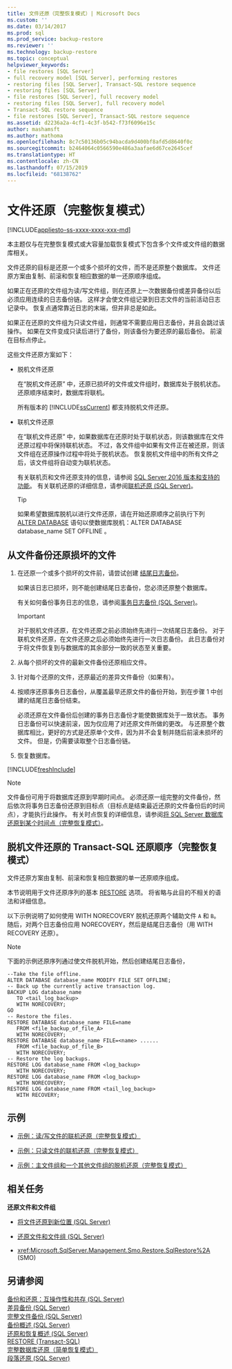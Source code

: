 ```yaml
---
title: 文件还原（完整恢复模式）| Microsoft Docs
ms.custom: ''
ms.date: 03/14/2017
ms.prod: sql
ms.prod_service: backup-restore
ms.reviewer: ''
ms.technology: backup-restore
ms.topic: conceptual
helpviewer_keywords:
- file restores [SQL Server]
- full recovery model [SQL Server], performing restores
- restoring files [SQL Server], Transact-SQL restore sequence
- restoring files [SQL Server]
- file restores [SQL Server], full recovery model
- restoring files [SQL Server], full recovery model
- Transact-SQL restore sequence
- file restores [SQL Server], Transact-SQL restore sequence
ms.assetid: d2236a2a-4cf1-4c3f-b542-f73f6096e15c
author: mashamsft
ms.author: mathoma
ms.openlocfilehash: 8c7c50136b05c94bacda9d400bf8afd5d8640f0c
ms.sourcegitcommit: b2464064c0566590e486a3aafae6d67ce2645cef
ms.translationtype: HT
ms.contentlocale: zh-CN
ms.lasthandoff: 07/15/2019
ms.locfileid: "68138762"
---
```

# <a name="file-restores-full-recovery-model"></a>文件还原（完整恢复模式）
[!INCLUDE[appliesto-ss-xxxx-xxxx-xxx-md](../../includes/appliesto-ss-xxxx-xxxx-xxx-md.md)]

  本主题仅与在完整恢复模式或大容量加载恢复模式下包含多个文件或文件组的数据库相关。  
  
 文件还原的目标是还原一个或多个损坏的文件，而不是还原整个数据库。 文件还原方案由复制、前滚和恢复相应数据的单一还原顺序组成。  
  
 如果正在还原的文件组为读/写文件组，则在还原上一次数据备份或差异备份以后必须应用连续的日志备份链。 这样才会使文件组记录到日志文件的当前活动日志记录中。 恢复点通常靠近日志的末端，但并非总是如此。  
  
 如果正在还原的文件组为只读文件组，则通常不需要应用日志备份，并且会跳过该操作。 如果在文件变成只读后进行了备份，则该备份为要还原的最后备份。 前滚在目标点停止。  
  
 这些文件还原方案如下：  
  
-   脱机文件还原  
  
     在“脱机文件还原”  中，还原已损坏的文件或文件组时，数据库处于脱机状态。 还原顺序结束时，数据库将联机。  
  
     所有版本的 [!INCLUDE[ssCurrent](../../includes/sscurrent-md.md)] 都支持脱机文件还原。  
  
-   联机文件还原  
  
     在“联机文件还原”  中，如果数据库在还原时处于联机状态，则该数据库在文件还原过程中将保持联机状态。 不过，各文件组中如果有文件正在被还原，则该文件组在还原操作过程中将处于脱机状态。 恢复脱机文件组中的所有文件之后，该文件组将自动变为联机状态。  
  
     有关联机页和文件还原支持的信息，请参阅 [SQL Server 2016 版本和支持的功能](../../sql-server/editions-and-supported-features-for-sql-server-2016.md)。 有关联机还原的详细信息，请参阅[联机还原 (SQL Server)](../../relational-databases/backup-restore/online-restore-sql-server.md)。
  
    > [!TIP]  
    >  如果希望数据库脱机以进行文件还原，请在开始还原顺序之前执行下列 [ALTER DATABASE](../../t-sql/statements/alter-database-transact-sql-set-options.md) 语句以使数据库脱机：ALTER DATABASE database_name SET OFFLINE  。  
  
  
##  <a name="Overview"></a> 从文件备份还原损坏的文件  
  
1.  在还原一个或多个损坏的文件前，请尝试创建 [结尾日志备份](../../relational-databases/backup-restore/tail-log-backups-sql-server.md)。  
  
     如果该日志已损坏，则不能创建结尾日志备份，您必须还原整个数据库。  
  
     有关如何备份事务日志的信息，请参阅[事务日志备份 (SQL Server)](../../relational-databases/backup-restore/transaction-log-backups-sql-server.md)。  
  
    > [!IMPORTANT]  
    >  对于脱机文件还原，在文件还原之前必须始终先进行一次结尾日志备份。 对于联机文件还原，在文件还原之后必须始终先进行一次日志备份。 此日志备份对于将文件恢复到与数据库的其余部分一致的状态至关重要。  
  
2.  从每个损坏的文件的最新文件备份还原相应文件。  
  
3.  针对每个还原的文件，还原最近的差异文件备份（如果有）。  
  
4.  按顺序还原事务日志备份，从覆盖最早还原文件的备份开始，到在步骤 1 中创建的结尾日志备份结束。  
  
     必须还原在文件备份后创建的事务日志备份才能使数据库处于一致状态。 事务日志备份可以快速前滚，因为仅应用了对还原文件所做的更改。 与还原整个数据库相比，更好的方式是还原单个文件，因为并不会复制并随后前滚未损坏的文件。 但是，仍需要读取整个日志备份链。  
  
5.  恢复数据库。  

[!INCLUDE[freshInclude](../../includes/paragraph-content/fresh-note-steps-feedback.md)]

> [!NOTE]  
>  文件备份可用于将数据库还原到早期时间点。 必须还原一组完整的文件备份，然后依次将事务日志备份还原到目标点（目标点是结束最近还原的文件备份后的时间点），才能执行此操作。 有关时点恢复的详细信息，请参阅[将 SQL Server 数据库还原到某个时间点（完整恢复模式）](../../relational-databases/backup-restore/restore-a-sql-server-database-to-a-point-in-time-full-recovery-model.md)。  
  
## <a name="transact-sql-restore-sequence-for-an-offline-file-restore-full-recovery-model"></a>脱机文件还原的 Transact-SQL 还原顺序（完整恢复模式）  
 文件还原方案由复制、前滚和恢复相应数据的单一还原顺序组成。  
  
 本节说明用于文件还原序列的基本 [RESTORE](../../t-sql/statements/restore-statements-transact-sql.md) 选项。 将省略与此目的不相关的语法和详细信息。  
  
 以下示例说明了如何使用 WITH NORECOVERY 脱机还原两个辅助文件 `A` 和 `B`。 随后，对两个日志备份应用 NORECOVERY，然后是结尾日志备份（用 WITH RECOVERY 还原）。  
  
> [!NOTE]  
>  下面的示例还原序列通过使文件脱机开始，然后创建结尾日志备份，  
  
```  
--Take the file offline.  
ALTER DATABASE database_name MODIFY FILE SET OFFLINE;  
-- Back up the currently active transaction log.  
BACKUP LOG database_name  
   TO <tail_log_backup>  
   WITH NORECOVERY;  
GO   
-- Restore the files.  
RESTORE DATABASE database_name FILE=name   
   FROM <file_backup_of_file_A>   
   WITH NORECOVERY;  
RESTORE DATABASE database_name FILE=<name> ......  
   FROM <file_backup_of_file_B>   
   WITH NORECOVERY;  
-- Restore the log backups.  
RESTORE LOG database_name FROM <log_backup>   
   WITH NORECOVERY;  
RESTORE LOG database_name FROM <log_backup>   
   WITH NORECOVERY;  
RESTORE LOG database_name FROM <tail_log_backup>   
   WITH RECOVERY;  
```  
  
## <a name="examples"></a>示例  
  
-   [示例：读/写文件的联机还原（完整恢复模式）](../../relational-databases/backup-restore/example-online-restore-of-a-read-write-file-full-recovery-model.md)  
  
-   [示例：只读文件的联机还原（完整恢复模式）](../../relational-databases/backup-restore/example-online-restore-of-a-read-only-file-full-recovery-model.md)  
  
-   [示例：主文件组和一个其他文件组的脱机还原（完整恢复模式）](../../relational-databases/backup-restore/example-offline-restore-of-primary-and-one-other-filegroup-full-recovery-model.md)  
  
##  <a name="RelatedTasks"></a> 相关任务  
 **还原文件和文件组**  
  
-   [将文件还原到新位置 (SQL Server)](../../relational-databases/backup-restore/restore-files-to-a-new-location-sql-server.md)  
  
-   [还原文件和文件组 (SQL Server)](../../relational-databases/backup-restore/restore-files-and-filegroups-sql-server.md)  
  
-   <xref:Microsoft.SqlServer.Management.Smo.Restore.SqlRestore%2A> (SMO)  
  
  
## <a name="see-also"></a>另请参阅  
 [备份和还原：互操作性和共存 &#40;SQL Server&#41;](../../relational-databases/backup-restore/backup-and-restore-interoperability-and-coexistence-sql-server.md)   
 [差异备份 (SQL Server)](../../relational-databases/backup-restore/differential-backups-sql-server.md)   
 [完整文件备份 (SQL Server)](../../relational-databases/backup-restore/full-file-backups-sql-server.md)   
 [备份概述 (SQL Server)](../../relational-databases/backup-restore/backup-overview-sql-server.md)   
 [还原和恢复概述 (SQL Server)](../../relational-databases/backup-restore/restore-and-recovery-overview-sql-server.md)   
 [RESTORE &#40;Transact-SQL&#41;](../../t-sql/statements/restore-statements-transact-sql.md)   
 [完整数据库还原（简单恢复模式）](../../relational-databases/backup-restore/complete-database-restores-simple-recovery-model.md)   
 [段落还原 (SQL Server)](../../relational-databases/backup-restore/piecemeal-restores-sql-server.md)  
  
  
